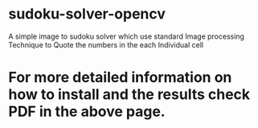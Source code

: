 # sudoku-solver-opencv
A simple image to sudoku solver which use standard Image processing Technique to Quote the numbers in the each Individual cell

# For more detailed information on how to install and the results check PDF in the above page.
